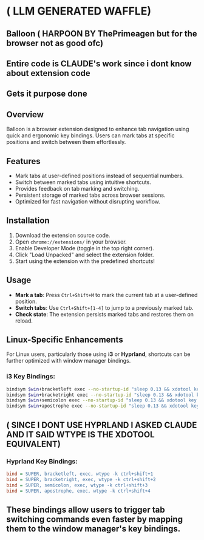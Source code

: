 # ( LLM GENERATED WAFFLE)
## Balloon ( HARPOON BY ThePrimeagen but for the browser not as good ofc)
## Entire code is CLAUDE's work since i dont know about extension code
## Gets it purpose done

## Overview
Balloon is a browser extension designed to enhance tab navigation using quick and ergonomic key bindings. Users can mark tabs at specific positions and switch between them effortlessly.

## Features
- Mark tabs at user-defined positions instead of sequential numbers.
- Switch between marked tabs using intuitive shortcuts.
- Provides feedback on tab marking and switching.
- Persistent storage of marked tabs across browser sessions.
- Optimized for fast navigation without disrupting workflow.

## Installation
1. Download the extension source code.
2. Open `chrome://extensions/` in your browser.
3. Enable Developer Mode (toggle in the top right corner).
4. Click "Load Unpacked" and select the extension folder.
5. Start using the extension with the predefined shortcuts!

## Usage
- **Mark a tab**: Press `Ctrl+Shift+M` to mark the current tab at a user-defined position.
- **Switch tabs**: Use `Ctrl+Shift+[1-4]` to jump to a previously marked tab.
- **Check state**: The extension persists marked tabs and restores them on reload.

## Linux-Specific Enhancements
For Linux users, particularly those using **i3** or **Hyprland**, shortcuts can be further optimized with window manager bindings.

### i3 Key Bindings:
```sh
bindsym $win+bracketleft exec --no-startup-id "sleep 0.13 && xdotool key ctrl+shift+1"
bindsym $win+bracketright exec --no-startup-id "sleep 0.13 && xdotool key ctrl+shift+2"
bindsym $win+semicolon exec --no-startup-id "sleep 0.13 && xdotool key ctrl+shift+3"
bindsym $win+apostrophe exec --no-startup-id "sleep 0.13 && xdotool key ctrl+shift+4"
```
## ( SINCE I DONT USE HYPRLAND I ASKED CLAUDE AND IT SAID WTYPE IS THE XDOTOOL EQUIVALENT)
### Hyprland Key Bindings:
```ini
bind = SUPER, bracketleft, exec, wtype -k ctrl+shift+1
bind = SUPER, bracketright, exec, wtype -k ctrl+shift+2
bind = SUPER, semicolon, exec, wtype -k ctrl+shift+3
bind = SUPER, apostrophe, exec, wtype -k ctrl+shift+4
```

## These bindings allow users to trigger tab switching commands even faster by mapping them to the window manager's key bindings.

